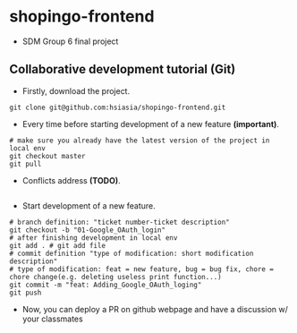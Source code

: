 # shopingo-frontend
- SDM Group 6 final project

## Collaborative development tutorial (Git)
- Firstly, download the project.
```shell
git clone git@github.com:hsiasia/shopingo-frontend.git
```

- Every time before starting development of a new feature **(important)**. 
```shell
# make sure you already have the latest version of the project in local env
git checkout master
git pull
```

- Conflicts address **(TODO)**. 
```shell
```

- Start development of a new feature. 
```shell
# branch definition: "ticket number-ticket description"
git checkout -b "01-Google_OAuth_login"
# after finishing development in local env
git add . # git add file
# commit definition "type of modification: short modification description"
# type of modification: feat = new feature, bug = bug fix, chore = chore change(e.g. deleting useless print function...)
git commit -m "feat: Adding_Google_OAuth_loging"
git push
```

- Now, you can deploy a PR on github webpage and have a discussion w/ your classmates